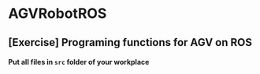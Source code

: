 # AGVRobotROS
## [Exercise] Programing functions for AGV on ROS

#### Put all files in `src` folder of your workplace
